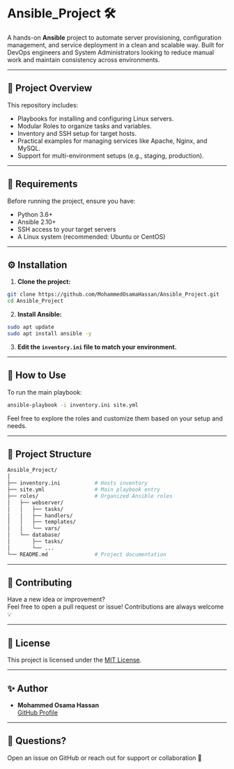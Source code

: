 # Ansible_Project 🛠️

A hands-on **Ansible** project to automate server provisioning, configuration management, and service deployment in a clean and scalable way. Built for DevOps engineers and System Administrators looking to reduce manual work and maintain consistency across environments.

---

## 📌 Project Overview

This repository includes:

- Playbooks for installing and configuring Linux servers.
- Modular Roles to organize tasks and variables.
- Inventory and SSH setup for target hosts.
- Practical examples for managing services like Apache, Nginx, and MySQL.
- Support for multi-environment setups (e.g., staging, production).

---

## 🚀 Requirements

Before running the project, ensure you have:

- Python 3.6+
- Ansible 2.10+
- SSH access to your target servers
- A Linux system (recommended: Ubuntu or CentOS)

---

## ⚙️ Installation

1. **Clone the project:**

```bash
git clone https://github.com/MohammedOsamaHassan/Ansible_Project.git
cd Ansible_Project
```

2. **Install Ansible:**

```bash
sudo apt update
sudo apt install ansible -y
```

3. **Edit the `inventory.ini` file to match your environment.**

---

## 🧪 How to Use

To run the main playbook:

```bash
ansible-playbook -i inventory.ini site.yml
```

Feel free to explore the roles and customize them based on your setup and needs.

---

## 📁 Project Structure

```bash
Ansible_Project/
│
├── inventory.ini           # Hosts inventory
├── site.yml                # Main playbook entry
├── roles/                  # Organized Ansible roles
│   ├── webserver/
│   │   ├── tasks/
│   │   ├── handlers/
│   │   ├── templates/
│   │   └── vars/
│   └── database/
│       ├── tasks/
│       └── ...
└── README.md               # Project documentation
```

---

## 👥 Contributing

Have a new idea or improvement?  
Feel free to open a pull request or issue! Contributions are always welcome 💡

---

## 📄 License

This project is licensed under the [MIT License](LICENSE).

---

## ✨ Author

- **Mohammed Osama Hassan**  
[GitHub Profile](https://github.com/MohammedOsamaHassan)

---

## 💬 Questions?

Open an issue on GitHub or reach out for support or collaboration 🤝

